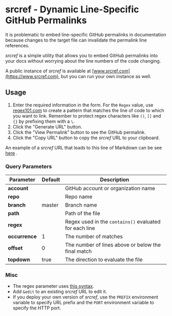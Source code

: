 # srcref - Dynamic Line-Specific GitHub Permalinks

It is problematic to embed line-specific GitHub permalinks in documentation because
changes to the target file can invalidate the permalink line references.

_srcref_ is a simple utility that allows you to embed GitHub permalinks into your
docs without worrying about the line numbers of the code changing.

A public instance of _srcref_ is available at [www.srcref.com](https://www.srcref.com),
but you can run your own instance as well.

## Usage

1) Enter the required information in the form.
   For the `Regex` value, use [regex101.com](https://regex101.com)
   to create a pattern that matches the line of code to which you want to link.
   Remember to protect regex characters like `()`, `[]` and `{}` by prefixing them with a `\`.
2) Click the "Generate URL" button.
3) Click the  "View Permalink" button to see the GitHub permalink.
4) Click the "Copy URL" button to copy the _srcref_ URL to your clipboard.

An example of a _srcref_ URL that leads to this line of Markdown can be see
[here](https://www.srcref.com/?account=pambrose&repo=srcref&branch=master&path=README.md&regex=An+example+of&occurrence=1&offset=0&topdown=true)
.

### Query Parameters

| Parameter      | Default | Description                                            |
|----------------|---------|--------------------------------------------------------|
| **account**    |         | GitHub account or organization name                    |
| **repo**       |         | Repo name                                              |
| **branch**     | master  | Branch name                                            |
| **path**       |         | Path of the file                                       |
| **regex**      |         | Regex used in the `contains()` evaluated for each line |
| **occurrence** | 1       | The number of matches                                  |
| **offset**     | 0       | The number of lines above or below the final match     |
| **topdown**    | true    | The direction to evaluate the file                     |

### Misc

* The regex parameter uses [this syntax](https://docs.oracle.com/javase/8/docs/api/java/util/regex/Pattern.html).
* Add `&edit` to an existing _srcref_ URL to edit it.
* If you deploy your own version of _srcref_, use the `PREFIX` environment variable to specify URL prefix and
  the `PORT` environment variable to specify the HTTP port.

